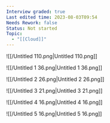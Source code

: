 ```yaml
---
Interview graded: true
Last edited time: 2023-08-03T09:54
Needs Rework: false
Status: Not started
Topic:
  - "[[Cloud]]"
---
```

![[/Untitled 110.png|Untitled 110.png]]

![[/Untitled 1 36.png|Untitled 1 36.png]]

![[/Untitled 2 26.png|Untitled 2 26.png]]

![[/Untitled 3 21.png|Untitled 3 21.png]]

![[/Untitled 4 16.png|Untitled 4 16.png]]

![[/Untitled 5 16.png|Untitled 5 16.png]]